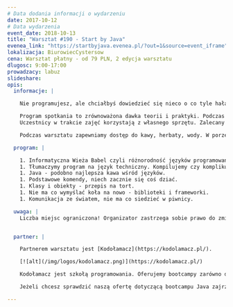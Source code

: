 ```yaml
---
# Data dodania informacji o wydarzeniu
date: 2017-10-12
# Data wydarzenia
event_date: 2018-10-13
title: "Warsztat #190 - Start by Java"
evenea_link: "https://startbyjava.evenea.pl/?out=1&source=event_iframe"
lokalizacja: BiurowiecCystersow
cena: Warsztat płatny - od 79 PLN, 2 edycja warsztatu
dlugosc: 9:00-17:00
prowadzacy: labuz
slideshare:
opis:
  informacje: |

    Nie programujesz, ale chciałbyś dowiedzieć się nieco o co tyle hałasu? Piszesz na co dzień po polsku, angielsku lub niemiecku i chciałbyś poznać jeszcze jeden język? Zapraszamy na warsztaty, na których poznasz podstawowe elementy związane z tworzeniem oprogramowania. Jako bazę wybraliśmy platformę Java. Znany, prosty język obiektowy (co to oznacza dowiesz się również z warsztatów), duża ilość dodatkowych bibliotek, ogromna społeczność daje podstawy sądzić iż nie jest to najgorszy wybór dla początkujących ;). 

    Program spotkania to zrównoważona dawka teorii i praktyki. Podczas warsztatów uczestnicy dowiedzą się podstawowych informacji na temat jezyka Java oraz stworzą proste przykłady pod okiem prowadzącego. Skoro warsztaty to praktyka. Skoro praktyka to poprogramować trzeba. Po krótkim wstępie teoretycznym przejdziemy do realizacji ćwiczeń w ramach których stworzymy podstawowe struktury programu w Java, wykorzystamy struktury danych takie jak kolekcje, wzorce projektowe, nauczymy się korzystać z zewnętrznych bibliotek oraz narzędzi do automatycznego budowania projektu. Czasu jest niewiele, więc i nasze przykłady będą proste, ale postaramy się aby były bazą do dalszej nauki zgłębiania sztuki programowania.
    Uczestnicy w trakcie zajęć korzystają z własnego sprzętu. Zalecany laptop z min. 4gb  ram.

    Podczas warsztatu zapewniamy dostęp do kawy, herbaty, wody. W porze obiadowej zapewniamy pizzę w wersji mięsnej lub wegetariańskiej.

  program: |

    1. Informatyczna Wieża Babel czyli różnorodność języków programowania.
    1. Tłumaczymy program na język techniczny. Kompilujemy czy komplikujemy? 
    1. Java - podobno najlepsza kawa wśród języków.
    1. Podstawowe komendy, niech zacznie się coś dziać.
    1. Klasy i obiekty - przepis na tort.
    1. Nie ma co wymyślać koła na nowo - biblioteki i frameworki.
    1. Komunikacja ze światem, nie ma co siedzieć w piwnicy.

  uwaga: |
    Liczba miejsc ograniczona! Organizator zastrzega sobie prawo do zmiany lokalizacji wydarzenia oraz jego odwołania w przypadku niezgłoszenia się minimalnej liczby uczestników.


  partner: |

    Partnerem warsztatu jest [Kodołamacz](https://kodolamacz.pl/).

    [![alt](/img/logos/kodolamacz.png)](https://kodolamacz.pl/)

    Kodołamacz jest szkołą programowania. Oferujemy bootcampy zarówno dla osób początkujących jak i posiadających doświadczenie w programowaniu. Program i formuła bootcampów Kodołamacz opracowana została na bazie naszych wieloletnich obserwacji potrzeb rynku IT. Zaprosiliśmy do ich współtworzenia ekspertów z proponowanych przez nas ścieżek. Wspólnie z nimi opracowaliśmy program obejmujący optymalny zestaw technologii oraz formułę pracy projektowej, która pozwala zdobyć doświadczenie odpowiadające realiom pracy w działach programistycznych.

    Jeżeli chcesz sprawdzić naszą ofertę dotyczącą bootcampu Java zajrzyj [tutaj](https://kodolamacz.pl/bootcamp-java/).  

---
```

